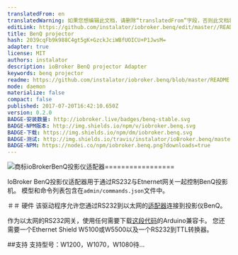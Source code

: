 ```yaml
---
translatedFrom: en
translatedWarning: 如果您想编辑此文档，请删除“translatedFrom”字段，否则此文档将再次自动翻译
editLink: https://github.com/instalator/iobroker.benq/edit/master//README.md
title: BenQ projector
hash: 2039cqFb9k988C4gt5gK+GzckJciWBfUOICU+P1JwsM=
adapter: true
license: MIT
authors: instalator
description: ioBroker BenQ projector Adapter
keywords: benq projector
readme: https://github.com/instalator/iobroker.benq/blob/master/README.md
mode: daemon
materialize: false
compact: false
published: 2017-07-20T16:42:10.650Z
version: 0.2.0
BADGE-安装数量: http://iobroker.live/badges/benq-stable.svg
BADGE-NPM版本: http://img.shields.io/npm/v/iobroker.benq.svg
BADGE-下载: https://img.shields.io/npm/dm/iobroker.benq.svg
BADGE-测试: http://img.shields.io/travis/instalator/ioBroker.benq/master.svg
BADGE-NPM: https://nodei.co/npm/iobroker.benq.png?downloads=true
---
```

![商标](zh-cn/adapterref/iobroker.benq/../../../en/adapterref/iobroker.benq/admin/benq-logo.png)ioBrokerBenQ投影仪适配器=================


IoBroker BenQ投影仪适配器用于通过RS232与Etnernet网关一起控制BenQ投影机。
模型和命令列表包含在`admin/commands.json`文件中。

＃＃ 硬件
该驱动程序允许您通过RS232到以太网的[适配器](http://blog.instalator.ru/archives/744)连接到投影仪BenQ。

作为以太网的RS232网关，使用任何需要下载[这段代码](https://github.com/stepansnigirev/ArduinoSerialToEthernet)的Arduino兼容卡。
您还需要一个Ethernet Shield W5100或W5500以及一个RS232到TTL转换器。

##支持
支持型号：W1200，W1070，W1080待...